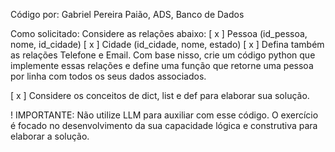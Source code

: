 Código por: Gabriel Pereira Paião, ADS, Banco de Dados

Como solicitado:
Considere as relações abaixo:
[ x ] Pessoa (id_pessoa, nome, id_cidade)
[ x ] Cidade (id_cidade, nome, estado)
[ x ] Defina também as relações Telefone e Email. Com base nisso, crie um código python que implemente essas relações e define uma função que retorne uma pessoa por linha com todos os seus dados associados.

[ x ] Considere os conceitos de dict, list e def para elaborar sua solução.

! IMPORTANTE: Não utilize LLM para auxiliar com esse código. O exercício é focado no desenvolvimento da sua capacidade lógica e construtiva para elaborar a solução.